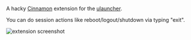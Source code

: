 A hacky [Cinnamon](https://github.com/linuxmint/Cinnamon) extension for the [ulauncher](https://ulauncher.io/).

You can do session actions like reboot/logout/shutdown via typing "exit".

![extension screenshot](https://i.imgur.com/T9mYiIk.png)
